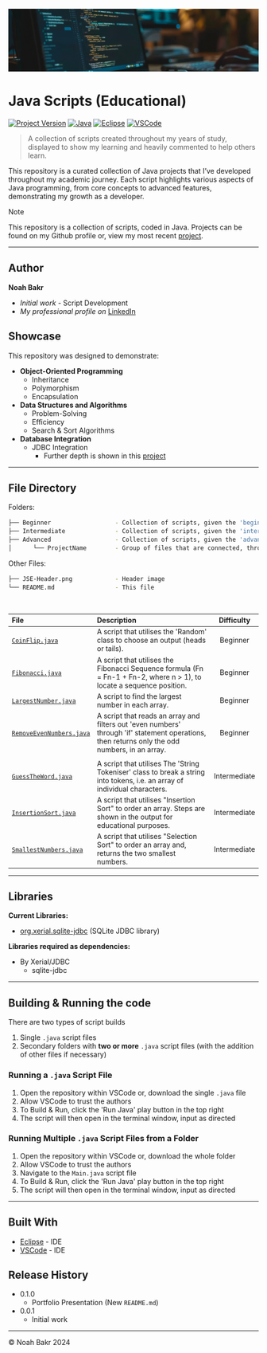 [![header][header-url]][header-link]

# Java Scripts (Educational)
[![Project Version][version-image]][version-url]
[![Java][Java-image]][Java-url]
[![Eclipse][Eclipse-image]][Eclipse-url]
[![VSCode][VSCode-image]][VSCode-url]

> A collection of scripts created throughout my years of study, displayed to show my learning and heavily commented to help others learn.

This repository is a curated collection of Java projects that I’ve developed throughout my academic journey. Each script highlights various aspects of Java programming, from core concepts to advanced features, demonstrating my growth as a developer.

> [!NOTE]  
> This repository is a collection of scripts, coded in Java. Projects can be found on my Github profile or, view my most recent [project][PS1-url].

---
## Author

**Noah Bakr** 
* *Initial work* - Script Development
* *My professional profile on* [LinkedIn][linkedin-url]

## Showcase

This repository was designed to demonstrate:

* **Object-Oriented Programming**
  * Inheritance
  * Polymorphism
  * Encapsulation
* **Data Structures and Algorithms**
  * Problem-Solving
  * Efficiency
  * Search &amp; Sort Algorithms
* **Database Integration**
  * JDBC Integration
    * Further depth is shown in this [project][PS1-url]

---

## File Directory
Folders:
```bash
├── Beginner                  - Collection of scripts, given the 'beginner' difficulty rating
├── Intermediate              - Collection of scripts, given the 'intermediate' difficulty rating
├── Advanced                  - Collection of scripts, given the 'advanced' difficulty rating
│      └── ProjectName        - Group of files that are connected, through file reference and inheritance
```

Other Files:
```bash
├── JSE-Header.png            - Header image
└── README.md                 - This file
```
<br>

| File | Description | Difficulty |
| :--- | :--- | :---: |
| [``CoinFlip.java``][CoinFlip-url] | A script that utilises the 'Random' class to choose an output (heads or tails). | Beginner |
| [``Fibonacci.java``][Fibonacci-url] | A script that utilises the Fibonacci Sequence formula (Fn = Fn-1 + Fn-2, where n > 1), to locate a sequence position. | Beginner |
| [``LargestNumber.java``][LargestNumber-url] | A script to find the largest number in each array. | Beginner |
| [``RemoveEvenNumbers.java``][RemoveEvenNumbers-url] | A script that reads an array and filters out 'even numbers' through 'if' statement operations, then returns only the odd numbers, in an array. | Beginner |
||||
| [``GuessTheWord.java``][GuessTheWord-url] | A script that utilises The 'String Tokeniser' class to break a string into tokens, i.e. an array of individual characters. | Intermediate |
| [``InsertionSort.java``][InsertionSort-url] | A script that utilises "Insertion Sort" to order an array. Steps are shown in the output for educational purposes. | Intermediate |
| [``SmallestNumbers.java``][SmallestNumbers-url] | A script that utilises "Selection Sort" to order an array and, returns the two smallest numbers. | Intermediate |

---

## Libraries
**Current Libraries:**
* [org.xerial.sqlite-jdbc][xerial-sqlite-jdbc-url] (SQLite JDBC library)

**Libraries required as dependencies:**
* By Xerial/JDBC
   * sqlite-jdbc

---

## Building & Running the code
There are two types of script builds
1. Single ``.java`` script files
2. Secondary folders with **two or more** ``.java`` script files (with the addition of other files if necessary)

### Running a ``.java`` Script File
1. Open the repository within VSCode or, download the single ``.java`` file
2. Allow VSCode to trust the authors
3. To Build & Run, click the 'Run Java' play button in the top right
4. The script will then open in the terminal window, input as directed

### Running Multiple ``.java`` Script Files from a Folder
1. Open the repository within VSCode or, download the whole folder
2. Allow VSCode to trust the authors
3. Navigate to the ``Main.java`` script file
3. To Build & Run, click the 'Run Java' play button in the top right
4. The script will then open in the terminal window, input as directed

---

## Built With

* [Eclipse](https://eclipseide.org/) - IDE
* [VSCode](https://code.visualstudio.com/) - IDE

## Release History

* 0.1.0
    * Portfolio Presentation (New ``README.md``)
* 0.0.1
    * Initial work

---

&copy; Noah Bakr 2024

<!-- Markdown link & img dfn's -->

[header-url]: JSE-Header.png
[header-link]: https://github.com/Noah-Bakr

[Webpage-Showcase-image]: README-Images/Webpage-Showcase.png

[xerial-sqlite-jdbc-url]: https://github.com/xerial/sqlite-jdbc

[linkedin-url]: https://www.linkedin.com/in/Noah-Bakr
[PS1-url]: https://github.com/Noah-Bakr/Programming-Studio-1-Project

[version-image]: https://img.shields.io/badge/Version-1.0.0-brightgreen?style=for-the-badge&logo=appveyor
[version-url]: https://img.shields.io/badge/version-1.0.0-green

[Java-image]: https://img.shields.io/badge/Java-ED8B00?style=for-the-badge&logo=openjdk&logoColor=white
[Java-url]: https://img.shields.io/badge/Java-ED8B00?style=for-the-badge&logo=openjdk&logoColor=white

[Eclipse-image]: https://img.shields.io/badge/Eclipse-2C2255?style=for-the-badge&logo=eclipse&logoColor=white
[Eclipse-url]: https://img.shields.io/badge/Eclipse-2C2255?style=for-the-badge&logo=eclipse&logoColor=white

[VSCode-image]: https://img.shields.io/badge/Visual_Studio_Code-0078D4?style=for-the-badge&logo=visual%20studio%20code&logoColor=white
[VSCode-url]: https://img.shields.io/badge/Visual_Studio_Code-0078D4?style=for-the-badge&logo=visual%20studio%20code&logoColor=white

<!-- Links to Code Files -->
[CoinFlip-url]: https://github.com/Noah-Bakr/Java-Scripts-Educational/blob/main/Beginner/CoinFlip.java
[Fibonacci-url]: https://github.com/Noah-Bakr/Java-Scripts-Educational/blob/main/Beginner/Fibonacci.java
[RemoveEvenNumbers-url]: https://github.com/Noah-Bakr/Java-Scripts-Educational/blob/main/Beginner/RemoveEvenNumbers.java
[LargestNumber-url]: https://github.com/Noah-Bakr/Java-Scripts-Educational/blob/main/Beginner/LargestNumber.java

[GuessTheWord-url]: https://github.com/Noah-Bakr/Java-Scripts-Educational/blob/main/intermediate/GuessTheWord.java
[InsertionSort-url]: https://github.com/Noah-Bakr/Java-Scripts-Educational/blob/main/intermediate/InsertionSort.java
[SmallestNumbers-url]: https://github.com/Noah-Bakr/Java-Scripts-Educational/blob/main/intermediate/SmallestNumbers.java
